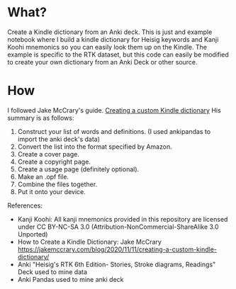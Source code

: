 # What?
Create a Kindle dictionary from an Anki deck. This is just and example notebook where I build a kindle dictionary for Heisig keywords and Kanji Koohi mnemonics so you can easily look them up on the Kindle. The example is specific to the RTK dataset, but this code can easily be modified to create your own dictionary from an Anki Deck or other source.

# How
I followed Jake McCrary's guide. [Creating a custom Kindle dictionary](https://jakemccrary.com/blog/2020/11/11/creating-a-custom-kindle-dictionary/)
His summary is as follows:
1) Construct your list of words and definitions. (I used ankipandas to import the anki deck's data)
2) Convert the list into the format specified by Amazon.
3) Create a cover page.
4) Create a copyright page.
5) Create a usage page (definitely optional).
6) Make an .opf file.
7) Combine the files together.
8) Put it onto your device.

References:
- Kanji Koohi: All kanji mnemonics provided in this repository are licensed under CC BY-NC-SA 3.0 (Attribution-NonCommercial-ShareAlike 3.0 Unported)
- How to Create a Kindle Dictionary: Jake McCrary https://jakemccrary.com/blog/2020/11/11/creating-a-custom-kindle-dictionary/
- Anki "Heisig's RTK 6th Edition- Stories, Stroke diagrams, Readings" Deck used to mine data
- Anki Pandas used to mine anki deck
